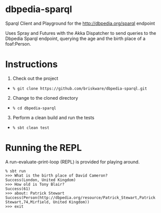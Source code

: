 dbpedia-sparql
==============

Sparql Client and Playground for the http://dbpedia.org/sparql endpoint

Uses Spray and Futures with the Akka Dispatcher to send queries to the Dbpedia Sparql endpoint,
querying the age and the birth place of a foaf:Person.

# Instructions
1. Check out the project
  - ```% git clone https://github.com/briskware/dbpedia-sparql.git```
2. Change to the cloned directory
  - ```% cd dbpedia-sparql```
3. Perform a clean build and run the tests
  - ```% sbt clean test```

# Running the REPL
A run-evaluate-print-loop (REPL) is provided for playing around.
```
% sbt run
>>> What is the birth place of David Cameron?
Success(London, United Kingdom)
>>> How old is Tony Blair?
Success(61)
>>> about: Patrick Stewart
Success(Person(http://dbpedia.org/resource/Patrick_Stewart,Patrick Stewart,74,Mirfield, United Kingdom))
>>> exit
```
